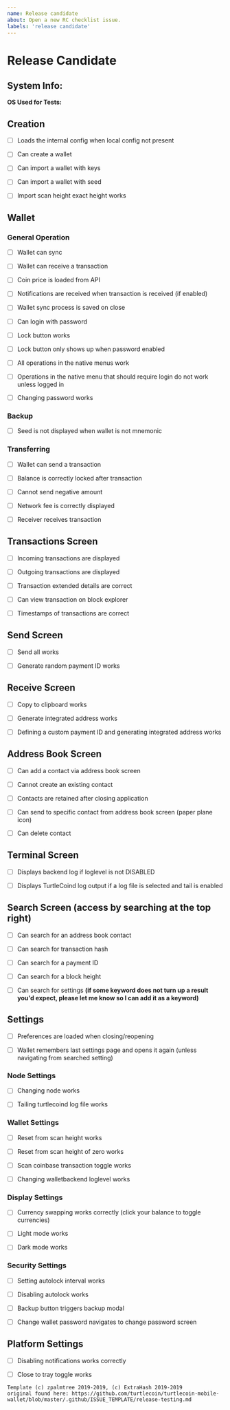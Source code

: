 ```yaml
---
name: Release candidate
about: Open a new RC checklist issue.
labels: 'release candidate'
---
```


# Release Candidate

## System Info:

<b>OS Used for Tests:</b> <!-- Enter your OS e.g. Gentoo Linux -->

## Creation

- [ ] Loads the internal config when local config not present

- [ ] Can create a wallet

- [ ] Can import a wallet with keys

- [ ] Can import a wallet with seed

- [ ] Import scan height exact height works

## Wallet

### General Operation

- [ ] Wallet can sync

- [ ] Wallet can receive a transaction

- [ ] Coin price is loaded from API

- [ ] Notifications are received when transaction is received (if enabled)

- [ ] Wallet sync process is saved on close

- [ ] Can login with password

- [ ] Lock button works

- [ ] Lock button only shows up when password enabled

- [ ] All operations in the native menus work

- [ ] Operations in the native menu that should require login do not work unless logged in

- [ ] Changing password works

### Backup

- [ ] Seed is not displayed when wallet is not mnemonic

### Transferring

- [ ] Wallet can send a transaction

- [ ] Balance is correctly locked after transaction

- [ ] Cannot send negative amount

- [ ] Network fee is correctly displayed

- [ ] Receiver receives transaction

## Transactions Screen

- [ ] Incoming transactions are displayed

- [ ] Outgoing transactions are displayed

- [ ] Transaction extended details are correct

- [ ] Can view transaction on block explorer

- [ ] Timestamps of transactions are correct

## Send Screen

- [ ] Send all works

- [ ] Generate random payment ID works

## Receive Screen

- [ ] Copy to clipboard works

- [ ] Generate integrated address works

- [ ] Defining a custom payment ID and generating integrated address works

## Address Book Screen

- [ ] Can add a contact via address book screen

- [ ] Cannot create an existing contact

- [ ] Contacts are retained after closing application

- [ ] Can send to specific contact from address book screen (paper plane icon)

- [ ] Can delete contact

## Terminal Screen

- [ ] Displays backend log if loglevel is not DISABLED

- [ ] Displays TurtleCoind log output if a log file is selected and tail is enabled

## Search Screen (access by searching at the top right)

- [ ] Can search for an address book contact

- [ ] Can search for transaction hash

- [ ] Can search for a payment ID

- [ ] Can search for a block height

- [ ] Can search for settings **(if some keyword does not turn up a result you'd expect, please let me know so I can add it as a keyword)**

## Settings

- [ ] Preferences are loaded when closing/reopening

- [ ] Wallet remembers last settings page and opens it again (unless navigating from searched setting)

### Node Settings

- [ ] Changing node works

- [ ] Tailing turtlecoind log file works

### Wallet Settings

- [ ] Reset from scan height works

- [ ] Reset from scan height of zero works

- [ ] Scan coinbase transaction toggle works

- [ ] Changing walletbackend loglevel works

### Display Settings

- [ ] Currency swapping works correctly (click your balance to toggle currencies)

- [ ] Light mode works

- [ ] Dark mode works

### Security Settings

- [ ] Setting autolock interval works

- [ ] Disabling autolock works

- [ ] Backup button triggers backup modal

- [ ] Change wallet password navigates to change password screen

## Platform Settings

- [ ] Disabling notifications works correctly

- [ ] Close to tray toggle works

```text
Template (c) zpalmtree 2019-2019, (c) ExtraHash 2019-2019
original found here: https://github.com/turtlecoin/turtlecoin-mobile-wallet/blob/master/.github/ISSUE_TEMPLATE/release-testing.md
```
